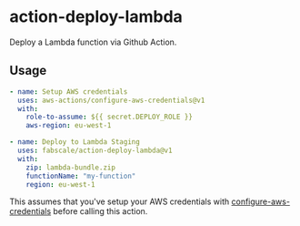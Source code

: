 # action-deploy-lambda

Deploy a Lambda function via Github Action.

## Usage

```yaml
- name: Setup AWS credentials
  uses: aws-actions/configure-aws-credentials@v1
  with:
    role-to-assume: ${{ secret.DEPLOY_ROLE }}
    aws-region: eu-west-1

- name: Deploy to Lambda Staging
  uses: fabscale/action-deploy-lambda@v1
  with:
    zip: lambda-bundle.zip
    functionName: "my-function"
    region: eu-west-1
```

This assumes that you've setup your AWS credentials with [configure-aws-credentials](https://github.com/aws-actions/configure-aws-credentials) before calling this action.

